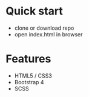 # Quick start
- clone or download repo
- open index.html in browser

# Features
- HTML5 / CSS3
- Bootstrap 4
- SCSS
